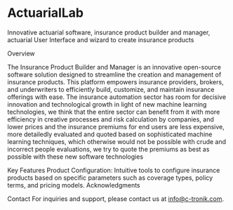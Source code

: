 # ActuarialLab
Innovative actuarial software, insurance product builder and manager, actuarial User Interface and wizard to create insurance products


Overview

The Insurance Product Builder and Manager is an innovative open-source software solution designed to streamline the creation and management of insurance products. This platform empowers insurance providers, brokers, and underwriters to efficiently build, customize, and maintain insurance offerings with ease.
The insurance automation sector has room for decisive innovation and technological growth in light of new machine learning technologies, we think that the entire sector can benefit from it with more efficiency in creative processes and risk calculation by companies, and lower prices and the insurance premiums for end users are less expensive, more detailedly evaluated and quoted based on sophisticated machine learning techniques, which otherwise would not be possible with crude and incorrect people evaluations, we try to quote the premiums as best as possible with these new software technologies


Key Features
Product Configuration: Intuitive tools to configure insurance products based on specific parameters such as coverage types, policy terms, and pricing models.
Acknowledgments

Contact
For inquiries and support, please contact us at info@c-tronik.com.
